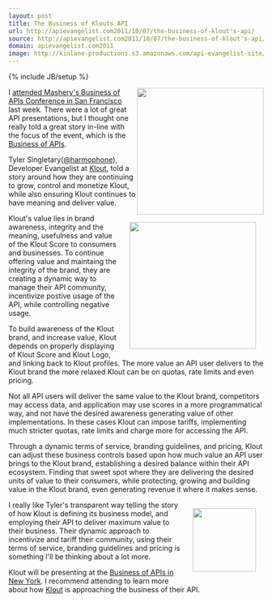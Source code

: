 ```yaml
---
layout: post
title: The Business of Klouts API
url: http://apievangelist.com2011/10/07/the-business-of-klout's-api/
source: http://apievangelist.com2011/10/07/the-business-of-klout's-api/
domain: apievangelist.com2011
image: http://kinlane-productions.s3.amazonaws.com/api-evangelist-site/blog/klout-logo.jpg
---
```

{% include JB/setup %}
<p><a href="http://klout.com/"><img src="http://kinlane-productions.s3.amazonaws.com/api-evangelist/klout/klout-logo.jpg" alt="" width="250" align="right" /></a></p>
<p>I <a title="attended the Business of APIs Conference in San Francisco" href="/2011/10/06/business-of-apis-conference-in-san-francisco-wrapup/">attended Mashery's Business of APIs Conference in San Francisco</a> last week.  There were a lot of great API presentations,  but I thought one really told a great story in-line with the focus of the event, which is the <a title="Business of APIs" href="/business_of_apis.php">Business of APIs</a>.</p>
<p>Tyler Singletary(<a title="@harmophone" href="http://twitter.com/#!/harmophone">@harmophone</a>), Developer Evangelist at <a title="Klout" href="http://klout.com/">Klout</a>, told a story around how they are continuing to grow, control and monetize Klout, while also ensuring Klout continues to have meaning and deliver value.</p>
<p><a href="http://klout.com/"><img style="padding: 15px;" src="http://kinlane-productions.s3.amazonaws.com/api-evangelist/klout/klout.JPG" alt="" width="250" align="right" /></a></p>
<p>Klout's value lies in brand awareness, integrity and the meaning, usefulness and value of the Klout Score to consumers and businesses.  To continue offering value and maintaing the integrity of the brand, they are creating a dynamic way to manage their API community, incentivize postive usage of the API, while controlling negative usage.</p>
<p>To build awareness of the Klout brand, and increase value, Klout depends on properly displaying of Klout Score and Klout Logo, and linking back to Klout profiles.  The more value an API user delivers to the Klout brand the more relaxed Klout can be on quotas, rate limits and even pricing.</p>
<p>Not all API users will deliver the same value to the Klout brand, competitors may access data, and application may use scores in a more programmatical way, and not have the desired awareness generating value of other implementations. In these cases Klout can impose tariffs, implementing much stricter quotas, rate limits and charge more for accessing the API.</p>
<p>Through a dynamic terms of service, branding guidelines, and pricing, Klout can adjust these business controls based upon how much value an API user brings to the Klout brand, establishing a desired balance within their API ecosystem.  Finding that sweet spot where they are delivering the desired units of value to their consumers, while protecting, growing and building value in the Klout brand, even generating revenue it where it makes sense.</p>
<p><a href="http://klout.com/"><img style="padding: 15px;" src="http://kinlane-productions.s3.amazonaws.com/api-evangelist/klout/klout-plus-k.jpg" alt="" width="125" align="right" /></a></p>
<p>I really like Tyler's transparent way telling the story of how Klout is defining its business model, and employing their API to deliver maximum value to their business.  Their dynamic approach to incentivize and tariff their community, using their terms of service, branding guidelines and pricing is something I'll be thinking about a lot more.</p>
<p>Klout will be presenting at the <a title="Business of APIs in New York" href="http://www.eventbrite.com/event/2025693905?ref=ebtn">Business of APIs in New York</a>.  I recommend attending to learn more about how <a title="Klout" href="http://klout.com/">Klout</a> is approaching the business of their API.</p>
